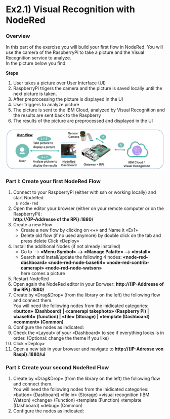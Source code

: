 # Ex2.1) Visual Recognition with NodeRed

### Overview
In this part of the exercise you will build your first flow in NodeRed. You will use the camera of the RaspberryPi to take a picture and the Visual Recognition service to analyze.  
In the picture below you find

**Steps**
1. User takes a picture over User Interface (UI)
2. RaspberryPi trigers the camera and the picture is saved locally until the next picture is taken.
3. After preprocessing the picture is displayed in the UI
4. User triggers to analyze picture
5. The picture is sent to the IBM Cloud, analyzed by Visual Recognition and the results are sent back to the Raspberry
6. The results of the picture are preprocessed and displayed in the UI

![alt text](https://github.com/you-R-I/workshops/blob/master/images/Ex1-Description.png "Overview Ex2.1")


### Part I: Create your first NodeRed Flow

1. Connect to your RaspberryPi (either with ssh or working locally) and start NodeRed  
``` $ node-red```  
2. Open the editor your browser (either on your remote computer or on the RaspberryPi):  
  **http://{IP-Addresse of the RPi}:1880/**
3. Create a new Flow
	- Create a new flow by clicking on «+» and Name it «Ex1»
	- Delete old flow (if no used anymore) by double click on the tab and press delete Click «Deploy» 
4. Install the additional Nodes (if not already installed)
	- Go to --> **«Menu Symbol» --> «Manage Palatte» --> «Install»**
	- Search and install/update the following 4 nodes:
		**«node-red-dashboard»  «node-red-node-base64»  «node-red-contrib-camerapi»  «node-red-node-watson»**   
		here comes a picture
5. Restart NodeRed 
6. Open again the NodeRed editor in your Borwser: **http://{IP-Addresse of the RPi}:1880/**
7. Create by «Drag&Drop» (from the library on the left) the following flow and connect them.   
You will need the following nodes from the inidicated categories:  
**«button» (Dashboard) | «camerapi takephoto» (Raspberry Pi) | «base64» (function) | «file» (Storage) | «template (Dashboard)   «comment» (Common)**
8. Configure the nodes as indicated:
9. Check the «Layout» of your «Dashboard» to see if everything looks is in order. (Optional: change the theme if you like)
10. Click «Deploy» 
11. Open a new tab in your browser and navigate to **http://{IP-Adresse von Raspi}:1880/ui**


### Part I: Create your second NodeRed Flow

1. Create by «Drag&Drop» (from the library on the left) the following flow and connect them.  
You will need the following nodes from the inidicated categories:  
«button» (Dashboard)
«file in» (Storage)
«visual recognition (IBM Watson)
«change» (Function)
«template (Function)
«template (Dashboard)
«debug» (Common)
2. Configure the nodes as indicated:






